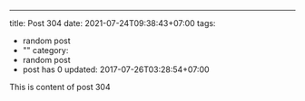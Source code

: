 ---
title: Post 304
date: 2021-07-24T09:38:43+07:00
tags:
  - random post
  - ""
category:
  - random post
  - post has 0
updated: 2017-07-26T03:28:54+07:00

This is content of post 304